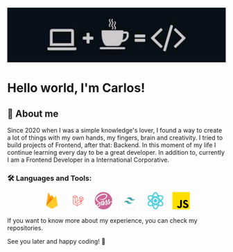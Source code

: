 ![](./imgs/cover__dev.jpeg)

# Hello world, I'm Carlos! 

## 📌 About me

Since 2020 when I was a simple knowledge's lover, I found a way to create a lot of things with my own hands, my fingers, brain and creativity. I tried to build projects of Frontend, after that: Backend. In this moment of my life I continue learning every day to be a great developer. 
In addition to, currently I am a Frontend Developer in a International Corporative.

### 🛠️ Languages and Tools:
<p align='center'>
    <img style='' src='./imgs/firebase.png'  width="40" height="40"/>
     &nbsp; &nbsp;
    <img style='' src='./imgs/laravel.png'  width="40" height="40"/>
     &nbsp; &nbsp;
    <img style='' src='./imgs/sass.png'  width="40" height="40"/>
     &nbsp; &nbsp;
    <img style='' src='./imgs/tailwind.png'  width="40" height="40"/>
     &nbsp; &nbsp;
    <img style='' src='./imgs/react.png'  width="40" height="40"/>
     &nbsp; &nbsp;
    <img style='' src='./imgs/js.png'  width="40" height="40"/>
</p>

If you want to know more about my experience, you can check my repositories.

See you later and happy coding! 👾
